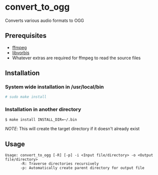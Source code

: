 # convert_to_ogg
Converts various audio formats to OGG

## Prerequisites
- [ffmpeg](https://ffmpeg.org/)
- [libvorbis](https://xiph.org/vorbis/)
- Whatever extras are required for ffmpeg to read the source files

## Installation
### System wide installation in /usr/local/bin
``` sh
# sudo make install
```
### Installation in another directory
``` sh
$ make install INSTALL_DIR=~/.bin
```
*NOTE*: This will create the target directory if it doesn't already exist

## Usage
```
Usage: convert_to_ogg [-R] [-p] -i <Input file/directory> -o <Output file/directory>
       -R: Traverse directories recursively
       -p: Automatically create parent directory for output file
```
